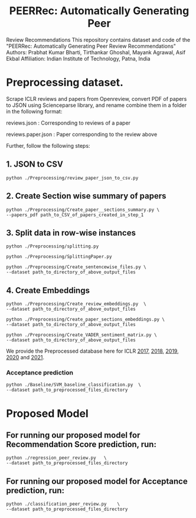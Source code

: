 # <div align="center"> PEERRec: Automatically Generating Peer
Review Recommendations</div>
This repository contains dataset and code of the "PEERRec: Automatically Generating Peer
Review Recommendations" Authors: Prabhat Kumar Bharti, Tirthankar Ghoshal, Mayank Agrawal, Asif Ekbal Affiliation: Indian Institute of Technology, Patna, India

# Preprocessing dataset.

Scrape ICLR reviews and papers from Openreview, convert PDF of papers to JSON using Scienceparse library, and rename combine them in a folder in the following format:

reviews.json  : Corresponding to reviews of a paper

reviews.paper.json : Paper corresponding to the review above

Further, follow the following steps:
## 1. JSON to CSV
```
python ./Preprocessing/review_paper_json_to_csv.py
```

## 2. Create Section wise summary of papers
```
python ./Preprocessing/Create_paper__sections_summary.py \
--papers_pdf path_to_CSV_of_papers_created_in_step_1
```

## 3. Split data in row-wise instances
```
python ./Preprocessing/splitting.py
```

```
python ./Preprocessing/SplittingPaper.py
```

```
python ./Preprocessing/Create_sentencewise_files.py \
--dataset path_to_directory_of_above_output_files
```

## 4. Create Embeddings

```
python ./Preprocessing/Create_review_embeddings.py  \
--dataset path_to_directory_of_above_output_files
```

```
python ./Preprocessing/Create_paper_sections_embeddings.py \
--dataset path_to_directory_of_above_output_files
```

```
python ./Preprocessing/Create_VADER_sentiment_matrix.py \
--dataset path_to_directory_of_above_output_files
```

We provide the Preprocessed database here for ICLR [2017](https://drive.google.com/drive/folders/1xw8m0F6nvpd7Xf4Jfoxsg5N30CwQXY-P?usp=sharing), [2018](https://drive.google.com/drive/folders/1rIe2r2hxPrOGVl5Fb-lQbJIEna2E8snl?usp=sharing), [2019](https://drive.google.com/drive/folders/1SqtiZCqeiJK5OwP3jZiCT6Ftje8vqcP4?usp=sharing), [2020](https://drive.google.com/drive/folders/1JMY7Cys6BvA0Qn1AjLd54ni7JyAr4nU2?usp=sharing) and [2021](https://drive.google.com/drive/folders/1UugAjp43p6tHZReNSz2LIkpWOBUUygHI?usp=sharing).

### Acceptance prediction
```
python ./Baseline/SVM_baseline_classification.py  \
--dataset path_to_preprocessed_files_directory
```

# Proposed Model

## For running our proposed model for Recommendation Score prediction, run:
```
python ./regression_peer_review.py   \
--dataset path_to_preprocessed_files_directory
```

## For running our proposed model for Acceptance prediction, run:
```
python ./classification_peer_review.py    \
--dataset path_to_preprocessed_files_directory
```
